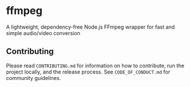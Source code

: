 # ffmpeg

A lightweight, dependency-free Node.js FFmpeg wrapper for fast and simple audio/video conversion

## Contributing

Please read `CONTRIBUTING.md` for information on how to contribute, run the project locally, and the release process. See `CODE_OF_CONDUCT.md` for community guidelines.
